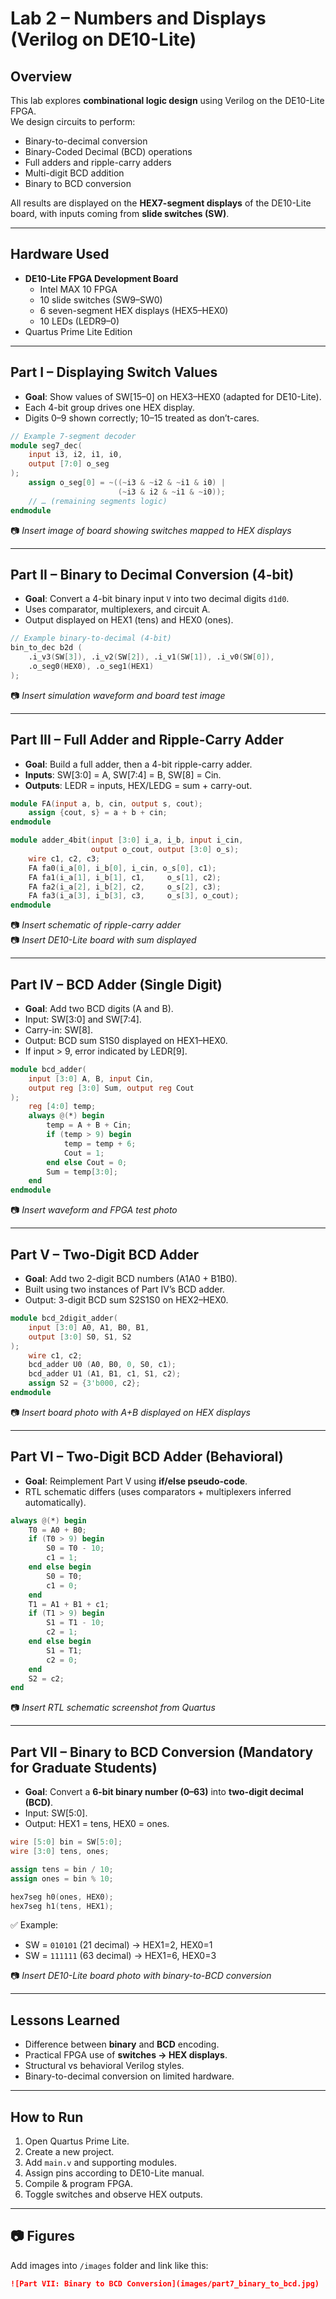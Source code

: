 # Lab 2 – Numbers and Displays (Verilog on DE10-Lite)

## Overview
This lab explores **combinational logic design** using Verilog on the DE10-Lite FPGA.  
We design circuits to perform:

- Binary-to-decimal conversion  
- Binary-Coded Decimal (BCD) operations  
- Full adders and ripple-carry adders  
- Multi-digit BCD addition  
- Binary to BCD conversion  

All results are displayed on the **HEX7-segment displays** of the DE10-Lite board, with inputs coming from **slide switches (SW)**.

---

## Hardware Used
- **DE10-Lite FPGA Development Board**
  - Intel MAX 10 FPGA
  - 10 slide switches (SW9–SW0)
  - 6 seven-segment HEX displays (HEX5–HEX0)
  - 10 LEDs (LEDR9–0)
- Quartus Prime Lite Edition

---

## Part I – Displaying Switch Values
- **Goal**: Show values of SW[15–0] on HEX3–HEX0 (adapted for DE10-Lite).  
- Each 4-bit group drives one HEX display.  
- Digits 0–9 shown correctly; 10–15 treated as don’t-cares.

```verilog
// Example 7-segment decoder
module seg7_dec(
    input i3, i2, i1, i0,
    output [7:0] o_seg
);
    assign o_seg[0] = ~((~i3 & ~i2 & ~i1 & i0) |
                        (~i3 & i2 & ~i1 & ~i0));
    // … (remaining segments logic)
endmodule
```

📷 *Insert image of board showing switches mapped to HEX displays*

---

## Part II – Binary to Decimal Conversion (4-bit)
- **Goal**: Convert a 4-bit binary input `V` into two decimal digits `d1d0`.  
- Uses comparator, multiplexers, and circuit A.  
- Output displayed on HEX1 (tens) and HEX0 (ones).

```verilog
// Example binary-to-decimal (4-bit)
bin_to_dec b2d (
    .i_v3(SW[3]), .i_v2(SW[2]), .i_v1(SW[1]), .i_v0(SW[0]),
    .o_seg0(HEX0), .o_seg1(HEX1)
);
```

📷 *Insert simulation waveform and board test image*

---

## Part III – Full Adder and Ripple-Carry Adder
- **Goal**: Build a full adder, then a 4-bit ripple-carry adder.  
- **Inputs**: SW[3:0] = A, SW[7:4] = B, SW[8] = Cin.  
- **Outputs**: LEDR = inputs, HEX/LEDG = sum + carry-out.

```verilog
module FA(input a, b, cin, output s, cout);
    assign {cout, s} = a + b + cin;
endmodule

module adder_4bit(input [3:0] i_a, i_b, input i_cin,
                  output o_cout, output [3:0] o_s);
    wire c1, c2, c3;
    FA fa0(i_a[0], i_b[0], i_cin, o_s[0], c1);
    FA fa1(i_a[1], i_b[1], c1,     o_s[1], c2);
    FA fa2(i_a[2], i_b[2], c2,     o_s[2], c3);
    FA fa3(i_a[3], i_b[3], c3,     o_s[3], o_cout);
endmodule
```

📷 *Insert schematic of ripple-carry adder*  
📷 *Insert DE10-Lite board with sum displayed*

---

## Part IV – BCD Adder (Single Digit)
- **Goal**: Add two BCD digits (A and B).  
- Input: SW[3:0] and SW[7:4].  
- Carry-in: SW[8].  
- Output: BCD sum S1S0 displayed on HEX1–HEX0.  
- If input > 9, error indicated by LEDR[9].

```verilog
module bcd_adder(
    input [3:0] A, B, input Cin,
    output reg [3:0] Sum, output reg Cout
);
    reg [4:0] temp;
    always @(*) begin
        temp = A + B + Cin;
        if (temp > 9) begin
            temp = temp + 6;
            Cout = 1;
        end else Cout = 0;
        Sum = temp[3:0];
    end
endmodule
```

📷 *Insert waveform and FPGA test photo*

---

## Part V – Two-Digit BCD Adder
- **Goal**: Add two 2-digit BCD numbers (A1A0 + B1B0).  
- Built using two instances of Part IV’s BCD adder.  
- Output: 3-digit BCD sum S2S1S0 on HEX2–HEX0.

```verilog
module bcd_2digit_adder(
    input [3:0] A0, A1, B0, B1,
    output [3:0] S0, S1, S2
);
    wire c1, c2;
    bcd_adder U0 (A0, B0, 0, S0, c1);
    bcd_adder U1 (A1, B1, c1, S1, c2);
    assign S2 = {3'b000, c2};
endmodule
```

📷 *Insert board photo with A+B displayed on HEX displays*

---

## Part VI – Two-Digit BCD Adder (Behavioral)
- **Goal**: Reimplement Part V using **if/else pseudo-code**.  
- RTL schematic differs (uses comparators + multiplexers inferred automatically).

```verilog
always @(*) begin
    T0 = A0 + B0;
    if (T0 > 9) begin
        S0 = T0 - 10;
        c1 = 1;
    end else begin
        S0 = T0;
        c1 = 0;
    end
    T1 = A1 + B1 + c1;
    if (T1 > 9) begin
        S1 = T1 - 10;
        c2 = 1;
    end else begin
        S1 = T1;
        c2 = 0;
    end
    S2 = c2;
end
```

📷 *Insert RTL schematic screenshot from Quartus*

---

## Part VII – Binary to BCD Conversion (Mandatory for Graduate Students)
- **Goal**: Convert a **6-bit binary number (0–63)** into **two-digit decimal (BCD)**.  
- Input: SW[5:0].  
- Output: HEX1 = tens, HEX0 = ones.

```verilog
wire [5:0] bin = SW[5:0];
wire [3:0] tens, ones;

assign tens = bin / 10;
assign ones = bin % 10;

hex7seg h0(ones, HEX0);
hex7seg h1(tens, HEX1);
```

✅ Example:  
- SW = `010101` (21 decimal) → HEX1=2, HEX0=1  
- SW = `111111` (63 decimal) → HEX1=6, HEX0=3  

📷 *Insert DE10-Lite board photo with binary-to-BCD conversion*

---

## Lessons Learned
- Difference between **binary** and **BCD** encoding.  
- Practical FPGA use of **switches → HEX displays**.  
- Structural vs behavioral Verilog styles.  
- Binary-to-decimal conversion on limited hardware.  

---

## How to Run
1. Open Quartus Prime Lite.  
2. Create a new project.  
3. Add `main.v` and supporting modules.  
4. Assign pins according to DE10-Lite manual.  
5. Compile & program FPGA.  
6. Toggle switches and observe HEX outputs.  

---

## 📷 Figures
Add images into `/images` folder and link like this:

```markdown
![Part VII: Binary to BCD Conversion](images/part7_binary_to_bcd.jpg)
```
